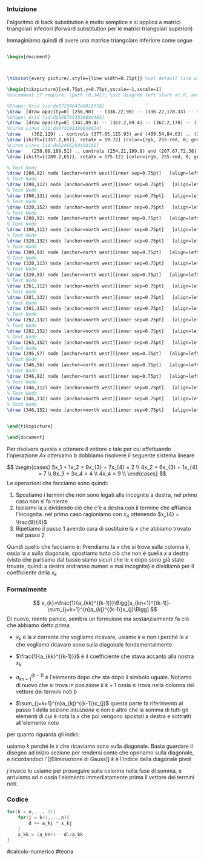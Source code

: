 ### Intuizione
l'algoritmo di back substitution è molto semplice e si applica a matrici triangolari inferiori (forward substitution per le matrici triangolari superiori) 

Immaginiamo quindi di avere una matrice triangolare inferiore come segue

```tikz

\begin{document}



\tikzset{every picture/.style={line width=0.75pt}} %set default line width to 0.75pt        

\begin{tikzpicture}[x=0.75pt,y=0.75pt,yscale=-1,xscale=1]
%uncomment if require: \path (0,341); %set diagram left start at 0, and has height of 341

%Shape: Grid [id:dp8723064748019718] 
\draw  [draw opacity=0] (256,90) -- (336.22,90) -- (336.22,170.33) -- (256,170.33) -- cycle ; \draw   (256,90) -- (256,170.33)(276,90) -- (276,170.33)(296,90) -- (296,170.33)(316,90) -- (316,170.33)(336,90) -- (336,170.33) ; \draw   (256,90) -- (336.22,90)(256,110) -- (336.22,110)(256,130) -- (336.22,130)(256,150) -- (336.22,150)(256,170) -- (336.22,170) ; \draw    ;
%Shape: Grid [id:dp5507653338680485] 
\draw  [draw opacity=0] (342,89.4) -- (362.2,89.4) -- (362.2,170) -- (342,170) -- cycle ; \draw   (342,89.4) -- (342,170)(362,89.4) -- (362,170) ; \draw   (342,89.4) -- (362.2,89.4)(342,109.4) -- (362.2,109.4)(342,129.4) -- (362.2,129.4)(342,149.4) -- (362.2,149.4)(342,169.4) -- (362.2,169.4) ; \draw    ;
%Curve Lines [id:da973203380858624] 
\draw    (362,129) .. controls (377.05,115.93) and (409.54,84.63) .. (358.76,65.57) ;
\draw [shift={(357.2,65)}, rotate = 19.72] [color={rgb, 255:red, 0; green, 0; blue, 0 }  ][line width=0.75]    (10.93,-3.29) .. controls (6.95,-1.4) and (3.31,-0.3) .. (0,0) .. controls (3.31,0.3) and (6.95,1.4) .. (10.93,3.29)   ;
%Curve Lines [id:da52465259450165] 
\draw    (256.09,109.51) .. controls (254.21,109.8) and (207.67,72.38) .. (287.98,65.11) ;
\draw [shift={(289.2,65)}, rotate = 175.12] [color={rgb, 255:red, 0; green, 0; blue, 0 }  ][line width=0.75]    (10.93,-3.29) .. controls (6.95,-1.4) and (3.31,-0.3) .. (0,0) .. controls (3.31,0.3) and (6.95,1.4) .. (10.93,3.29)   ;

% Text Node
\draw (260,92) node [anchor=north west][inner sep=0.75pt]   [align=left] {5};
% Text Node
\draw (280,112) node [anchor=north west][inner sep=0.75pt]   [align=left] {4};
% Text Node
\draw (300,131) node [anchor=north west][inner sep=0.75pt]   [align=left] {8};
% Text Node
\draw (320,152) node [anchor=north west][inner sep=0.75pt]   [align=left] {4};
% Text Node
\draw (280,92) node [anchor=north west][inner sep=0.75pt]   [align=left] {1};
% Text Node
\draw (300,112) node [anchor=north west][inner sep=0.75pt]   [align=left] {6};
% Text Node
\draw (320,132) node [anchor=north west][inner sep=0.75pt]   [align=left] {3};
% Text Node
\draw (300,93) node [anchor=north west][inner sep=0.75pt]   [align=left] {9};
% Text Node
\draw (320,113) node [anchor=north west][inner sep=0.75pt]   [align=left] {1};
% Text Node
\draw (320,93) node [anchor=north west][inner sep=0.75pt]   [align=left] {7};
% Text Node
\draw (261,112) node [anchor=north west][inner sep=0.75pt]   [align=left] {\textcolor[rgb]{0.82,0.01,0.11}{0}};
% Text Node
\draw (281,132) node [anchor=north west][inner sep=0.75pt]   [align=left] {\textcolor[rgb]{0.82,0.01,0.11}{0}};
% Text Node
\draw (301,152) node [anchor=north west][inner sep=0.75pt]   [align=left] {\textcolor[rgb]{0.82,0.01,0.11}{0}};
% Text Node
\draw (262,132) node [anchor=north west][inner sep=0.75pt]   [align=left] {\textcolor[rgb]{0.82,0.01,0.11}{0}};
% Text Node
\draw (282,152) node [anchor=north west][inner sep=0.75pt]   [align=left] {\textcolor[rgb]{0.82,0.01,0.11}{0}};
% Text Node
\draw (263,152) node [anchor=north west][inner sep=0.75pt]   [align=left] {\textcolor[rgb]{0.82,0.01,0.11}{0}};
% Text Node
\draw (295,57) node [anchor=north west][inner sep=0.75pt]   [align=left] {A};
% Text Node
\draw (346,56) node [anchor=north west][inner sep=0.75pt]   [align=left] {b};
% Text Node
\draw (346,92) node [anchor=north west][inner sep=0.75pt]   [align=left] {2};
% Text Node
\draw (346,112) node [anchor=north west][inner sep=0.75pt]   [align=left] {7};
% Text Node
\draw (346,132) node [anchor=north west][inner sep=0.75pt]   [align=left] {4};
% Text Node
\draw (346,152) node [anchor=north west][inner sep=0.75pt]   [align=left] {9};


\end{tikzpicture}

\end{document}
```

Per risolvere questa e ottenere il vettore $x$ tale per cui effettuando l'operazione $Ax$ otteniamo $b$ dobbiamo risolvere il seguente sistema lineare 

$$
\begin{cases}
    5x_1 + 1x_2 + 9x_{3} + 7x_{4} = 2 \\
    4x_2 + 6x_{3} + 1x_{4} = 7 \\
    8x_3 + 3x_4 = 4 \\
    4x_4 = 9 \\
\end{cases}
$$
Le operazioni che facciamo sono quindi: 

1. Spostiamo i termini che non sono legati alle incognite a destra, nel primo caso non si fa niente
2. Isoliamo la $x$ dividendo ciò che c'è a destra con il termine che affianca l'incognita. nel primo caso ragioniamo con $x_{4}$ ottenendo $x_{4} = \frac{9}{4}$ 
3. Ripetiamo il passo $1$ avendo cura di sostituire la $x$ che abbiamo trovato nel passo $2$  

Quindi quello che facciamo è:
Prendiamo la $x$ che si trova sulla colonna $k$, ossia la $x$ sulla diagonale, spostiamo tutto ciò che non è quella $x$ a destra (visto che partiamo dal basso siamo sicuri che le x dopo sono già state trovate, quindi a destra andranno numeri e mai incognite) e dividiamo per il coefficiente della $x_{k}$ 

### Formalmente
$$
x_{k}=\frac{1}{a_{kk}^{(k-1)}}\Bigg[a_{kn+1}^{(k-1)}-\sum_{j=k+1}^{n}a_{kj}^{(k-1)}x_{j}\Bigg]
$$
Di nuovo, niente panico, sembra un formulone ma sostanzialmente fa ciò che abbiamo detto prima. 

- $x_{k}$  è la $x$ corrente che vogliamo ricavare, usiamo $k$ e non $i$ perché le $x$ che vogliamo ricavare sono sulla diagonale fondamentalmente

- $\frac{1}{a_{kk}^{(k-1)}}$ è il coefficiente che stava accanto alla nostra $x_{k}$

- $a_{k n+1}^{(k-1)}$ è l'elemento dopo che sta dopo il simbolo uguale. Notiamo di nuovo che si trova in posizione $k \ k+1$ ossia si trova nella colonna del vettore dei termini noti $b$ 

- $\sum_{j=k+1}^{n}a_{kj}^{(k-1)}x_{j}$  questa parte fa riferimento al passo 1 della sezione *intuizione* e non è altro che la somma di tutti gli elementi di cui è nota la $x$ che poi vengono spostati a destra e sottratti all'elemento noto 

per quanto riguarda gli indici: 

usiamo $k$ perché le $x$ che ricaviamo sono sulla diagonale. Basta guardare il disegno ad inizio sezione per rendersi conto che operiamo sulla diagonale, e ricordandoci l'[[Eliminazione di Gauss]] $k$ è l'indice della diagonale pivot 

$j$ invece lo usiamo per proseguire sulle colonne nella fase di somma, e arriviamo ad $n$ ossia l'elemento immediatamente prima il vettore dei termini noti. 

### Codice 

```c 
for(k = n,..., 1){
	for(j = k+1,...,n){
		d += a_kj * x_kj
	}
	x_kk = (a_kn+1 - d)/a_kk
}
```

#calcolo-numerico #teoria  